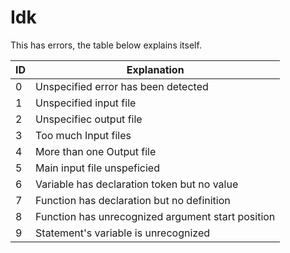 # Idk
This has errors, the table below explains itself.

| ID | Explanation |
| --- | --- |
| 0 | Unspecified error has been detected |
| 1 | Unspecified input file |
| 2 | Unspecifiec output file|
| 3 | Too much Input files |
| 4 | More than one Output file |
| 5 | Main input file unspeficied |
| 6 | Variable has declaration token but no value |
| 7 | Function has declaration but no definition |
| 8 | Function has unrecognized argument start position |
| 9 | Statement's variable is unrecognized |
